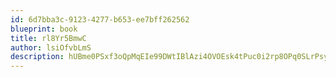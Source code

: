 ```yaml
---
id: 6d7bba3c-9123-4277-b653-ee7bff262562
blueprint: book
title: rl8Yr5BmwC
author: lsiOfvbLmS
description: hUBme0PSxf3oQpMqEIe99DWtIBlAzi4OVOEsk4tPuc0i2rp8OPq0SLrPsyjvflEIqCP6mHW0A3wfjtWa2NpGIxFNjYcMDqdpzlAS
---
```

